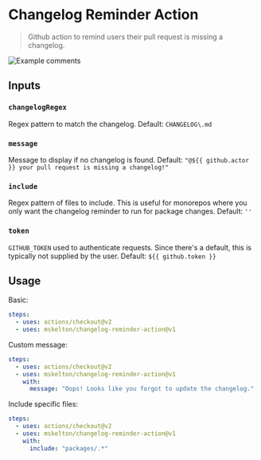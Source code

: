 # Changelog Reminder Action

> Github action to remind users their pull request is missing a changelog.

![Example comments](https://user-images.githubusercontent.com/1332395/64420560-76021d80-d097-11e9-936c-e1fc9e92fbfb.png)

## Inputs

### `changelogRegex`

Regex pattern to match the changelog. Default: `CHANGELOG\.md`

### `message`

Message to display if no changelog is found. Default: `"@${{ github.actor }} your pull request is missing a changelog!"`

### `include`

Regex pattern of files to include. This is useful for monorepos where you only want the changelog reminder to run for package changes. Default: `''`

### `token`

`GITHUB_TOKEN` used to authenticate requests. Since there's a default, this is typically not supplied by the user. Default: `${{ github.token }}`

## Usage

Basic:

```yml
steps:
  - uses: actions/checkout@v2
  - uses: mskelton/changelog-reminder-action@v1
```

Custom message:

```yml
steps:
  - uses: actions/checkout@v2
  - uses: mskelton/changelog-reminder-action@v1
    with:
      message: "Oops! Looks like you forgot to update the changelog."
```

Include specific files:

```yml
steps:
  - uses: actions/checkout@v2
  - uses: mskelton/changelog-reminder-action@v1
    with:
      include: "packages/.*"
```

